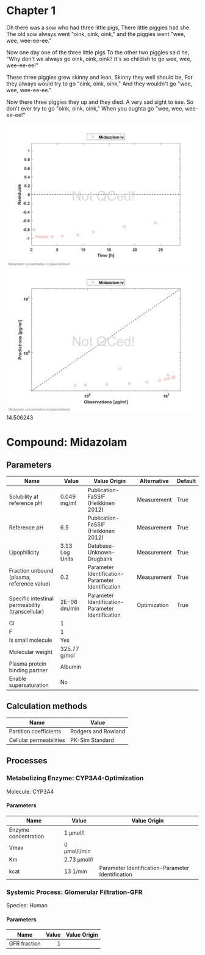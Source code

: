 # Chapter 1

Oh there was a sow who had three little pigs,
There little piggies had she.
The old sow always went "oink, oink, oink,"
and the piggies went "wee, wee, wee-ee-ee."     
      
Now one day one of the three little pigs
To the other two piggies said he,
"Why don't we always go oink, oink, oink?
It's so childish to go wee, wee, wee-ee-ee!"    

These three piggies grew skinny and lean,
Skinny they well should be,
For they always would try to go "oink, oink, oink,"
And they wouldn't go "wee, wee, wee-ee-ee."
      
Now there three piggies they up and they died.
A very sad sight to see.
So don't ever try to go "oink, oink, oink,"
When you oughta go "wee, wee, wee-ee-ee!"

![001_plotGOFMergedResiduals.png](001_plotGOFMergedResiduals.png)
![002_plotGOFMergedPredictedVsObserved.png](002_plotGOFMergedPredictedVsObserved.png)
14.506243

# Compound: Midazolam

## Parameters

Name                                             | Value          | Value Origin                                      | Alternative  | Default |
------------------------------------------------ | -------------- | ------------------------------------------------- | ------------ | ------- |
Solubility at reference pH                       | 0.049 mg/ml    | Publication-FaSSIF (Heikkinen 2012)               | Measurement  | True    |
Reference pH                                     | 6.5            | Publication-FaSSIF (Heikkinen 2012)               | Measurement  | True    |
Lipophilicity                                    | 3.13 Log Units | Database-Unknown-Drugbank                         | Measurement  | True    |
Fraction unbound (plasma, reference value)       | 0.2            | Parameter Identification-Parameter Identification | Measurement  | True    |
Specific intestinal permeability (transcellular) | 2E-06 dm/min   | Parameter Identification-Parameter Identification | Optimization | True    |
Cl                                               | 1              |                                                   |              |         |
F                                                | 1              |                                                   |              |         |
Is small molecule                                | Yes            |                                                   |              |         |
Molecular weight                                 | 325.77 g/mol   |                                                   |              |         |
Plasma protein binding partner                   | Albumin        |                                                   |              |         |
Enable supersaturation                           | No             |                                                   |              |         |
## Calculation methods

Name                    | Value               |
----------------------- | ------------------- |
Partition coefficients  | Rodgers and Rowland |
Cellular permeabilities | PK-Sim Standard     |
## Processes

### Metabolizing Enzyme: CYP3A4-Optimization

Molecule: CYP3A4
#### Parameters

Name                 | Value        | Value Origin                                      |
-------------------- | ------------ | ------------------------------------------------- |
Enzyme concentration | 1 µmol/l     |                                                   |
Vmax                 | 0 µmol/l/min |                                                   |
Km                   | 2.73 µmol/l  |                                                   |
kcat                 | 13 1/min     | Parameter Identification-Parameter Identification |
### Systemic Process: Glomerular Filtration-GFR

Species: Human
#### Parameters

Name         | Value | Value Origin |
------------ | -----:| ------------: |
GFR fraction |     1 |              |

